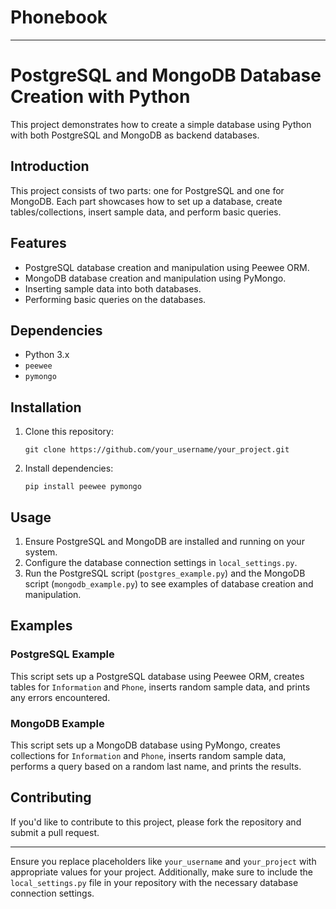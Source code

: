 # Phonebook
---

# PostgreSQL and MongoDB Database Creation with Python

This project demonstrates how to create a simple database using Python with both PostgreSQL and MongoDB as backend databases.

## Introduction

This project consists of two parts: one for PostgreSQL and one for MongoDB. Each part showcases how to set up a database, create tables/collections, insert sample data, and perform basic queries.

## Features

- PostgreSQL database creation and manipulation using Peewee ORM.
- MongoDB database creation and manipulation using PyMongo.
- Inserting sample data into both databases.
- Performing basic queries on the databases.

## Dependencies

- Python 3.x
- `peewee`
- `pymongo`

## Installation

1. Clone this repository:

    ```
    git clone https://github.com/your_username/your_project.git
    ```

2. Install dependencies:

    ```
    pip install peewee pymongo
    ```

## Usage

1. Ensure PostgreSQL and MongoDB are installed and running on your system.
2. Configure the database connection settings in `local_settings.py`.
3. Run the PostgreSQL script (`postgres_example.py`) and the MongoDB script (`mongodb_example.py`) to see examples of database creation and manipulation.

## Examples

### PostgreSQL Example

This script sets up a PostgreSQL database using Peewee ORM, creates tables for `Information` and `Phone`, inserts random sample data, and prints any errors encountered.

### MongoDB Example

This script sets up a MongoDB database using PyMongo, creates collections for `Information` and `Phone`, inserts random sample data, performs a query based on a random last name, and prints the results.

## Contributing

If you'd like to contribute to this project, please fork the repository and submit a pull request.

---

Ensure you replace placeholders like `your_username` and `your_project` with appropriate values for your project. Additionally, make sure to include the `local_settings.py` file in your repository with the necessary database connection settings.
